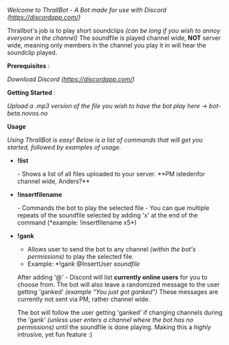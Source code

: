 *Welcome to ThrallBot - A Bot made for use with Discord (https://discordapp.com/)*

Thrallbot's job is to play short soundclips *(can be long if you wish to annoy everyone in the channel)*
The soundfile is played channel wide, **NOT** server wide, meaning only members in the channel you play it in will hear the soundclip played.

**Prerequisites** :

*Download Discord (https://discordapp.com/)*

**Getting Started** : 

 *Upload a .mp3 version of the file you wish to have the bot play here -> bot-beta.novos.no*

**Usage** 

*Using ThrallBot is easy! Below is a list of commands that will get you started, followed by examples of usage.*

+ **!list**
   <p>- Shows a list of all files uploaded to your server. **PM istedenfor channel wide, Anders?**</p>
     
+ **!insertfilename**
     
   <p> - Commands the bot to play the selected file
    - You can que multiple repeats of the soundfile selected by adding 'x' at the end of the command (*example: !insertfilename x5*)</p>
    
+ **!gank**

    - Allows user to send the bot to any channel *(within the bot's permissions)* to play the selected file. 
    
    - Example: *!gank @InsertUser *soundfile*
    
    After adding '@' - Discord will list **currently online users** for you to choose from. The bot will also leave a randomized message     to the user getting 'ganked' *(example "You just got ganked")* These messages are currently not sent via PM, rather channel wide.
    
    The bot will follow the user getting 'ganked' if changing channels during the 'gank' *(unless user enters a channel where the bot       has no permissions)* until the soundfile is done playing. Making this a *highly* intrusive, yet fun feature :) 
    
    
     
      
    
    
   

   
   
















